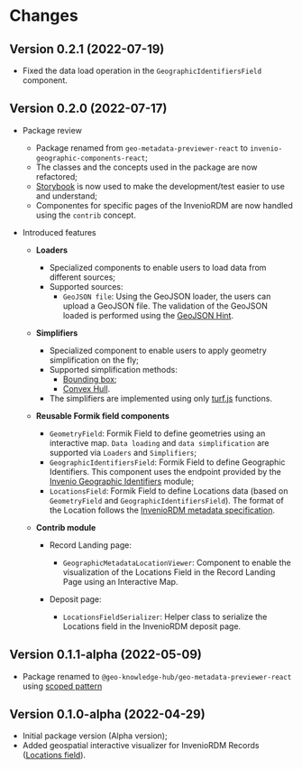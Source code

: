 # Changes

## Version 0.2.1 (2022-07-19)

- Fixed the data load operation in the `GeographicIdentifiersField` component.

## Version 0.2.0 (2022-07-17)

- Package review
  - Package renamed from `geo-metadata-previewer-react` to `invenio-geographic-components-react`;
  - The classes and the concepts used in the package are now refactored;
  - [Storybook](https://storybook.js.org/) is now used to make the development/test easier to use and understand;
  - Componentes for specific pages of the InvenioRDM are now handled using the `contrib` concept.
 
- Introduced features
  - **Loaders**
    - Specialized components to enable users to load data from different sources;
    - Supported sources:
      - `GeoJSON file`: Using the GeoJSON loader, the users can upload a GeoJSON file. The validation of the GeoJSON loaded is performed using the [GeoJSON Hint](https://github.com/mapbox/geojsonhint).
	
  - **Simplifiers**
    - Specialized component to enable users to apply geometry simplification on the fly;
    - Supported simplification methods:
      - [Bounding box](https://turfjs.org/docs/#bbox);
      - [Convex Hull](https://turfjs.org/docs/#convex).
    - The simplifiers are implemented using only [turf.js](https://turfjs.org/docs/) functions.

  - **Reusable Formik field components**
    - `GeometryField`: Formik Field to define geometries using an interactive map. `Data loading` and `data simplification` are supported via `Loaders` and `Simplifiers`;
    - `GeographicIdentifiersField`: Formik Field to define Geographic Identifiers. This component uses the endpoint provided by the [Invenio Geographic Identifiers](https://github.com/geo-knowledge-hub/invenio-geographic-identifiers) module;
    - `LocationsField`: Formik Field to define Locations data (based on `GeometryField` and `GeographicIdentifiersField`). The format of the Location follows the [InvenioRDM metadata specification](https://inveniordm.docs.cern.ch/reference/metadata/#locations-0-n).
  
  - **Contrib module**
    - Record Landing page:
    	- `GeographicMetadataLocationViewer`: Component to enable the visualization of the Locations Field in the Record Landing Page using an Interactive Map.
    	
    - Deposit page:
    	- `LocationsFieldSerializer`: Helper class to serialize the Locations field in the InvenioRDM deposit page.

## Version 0.1.1-alpha (2022-05-09)

- Package renamed to `@geo-knowledge-hub/geo-metadata-previewer-react` using [scoped pattern](https://docs.npmjs.com/cli/v8/using-npm/scope)

## Version 0.1.0-alpha (2022-04-29)

- Initial package version (Alpha version);
- Added geospatial interactive visualizer for InvenioRDM Records ([Locations field](https://inveniordm.docs.cern.ch/reference/metadata/#locations-0-n)).
